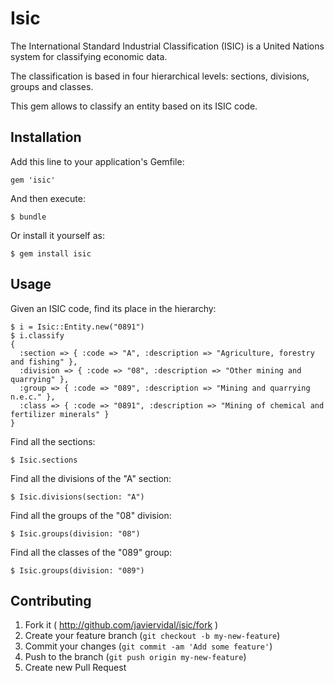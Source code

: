 # Isic

The International Standard Industrial Classification (ISIC) is a United Nations system for classifying economic data.

The classification is based in four hierarchical levels: sections, divisions, groups and classes.

This gem allows to classify an entity based on its ISIC code.

## Installation

Add this line to your application's Gemfile:

    gem 'isic'

And then execute:

    $ bundle

Or install it yourself as:

    $ gem install isic

## Usage

Given an ISIC code, find its place in the hierarchy:

    $ i = Isic::Entity.new("0891")
    $ i.classify
    {
      :section => { :code => "A", :description => "Agriculture, forestry and fishing" },
      :division => { :code => "08", :description => "Other mining and quarrying" },
      :group => { :code => "089", :description => "Mining and quarrying n.e.c." },
      :class => { :code => "0891", :description => "Mining of chemical and fertilizer minerals" }
    }

Find all the sections:

    $ Isic.sections

Find all the divisions of the "A" section:

    $ Isic.divisions(section: "A")

Find all the groups of the "08" division:

    $ Isic.groups(division: "08")

Find all the classes of the "089" group:

    $ Isic.groups(division: "089")

## Contributing

1. Fork it ( http://github.com/javiervidal/isic/fork )
2. Create your feature branch (`git checkout -b my-new-feature`)
3. Commit your changes (`git commit -am 'Add some feature'`)
4. Push to the branch (`git push origin my-new-feature`)
5. Create new Pull Request
